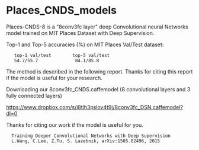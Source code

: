 # Places_CNDS_models

Places-CNDS-8 is a "8conv3fc layer" deep Convolutional neural Networks model trained on MIT Places Dataset with Deep Supervision. 

Top-1 and Top-5 accuracies (%) on MIT Places Val/Test dataset:

       top-1 val/test        top-5 val/test
       54.7/55.7              84.1/85.8

The method is described in the following report. 
Thanks for citing this report if the model is useful for your research. 

Downloading our 8conv3fc_CNDS.caffemodel (8 convolutional layers and 3 fully connected layers)

https://www.dropbox.com/s/i8tlh3pslov4t9j/8conv3fc_DSN.caffemodel?dl=0

Thanks for citing our work if the model is useful for you. 

      Training Deeper Convolutional Networks with Deep Supervision
      L.Wang, C.Lee, Z.Tu, S. Lazebnik, arXiv:1505.02496, 2015

